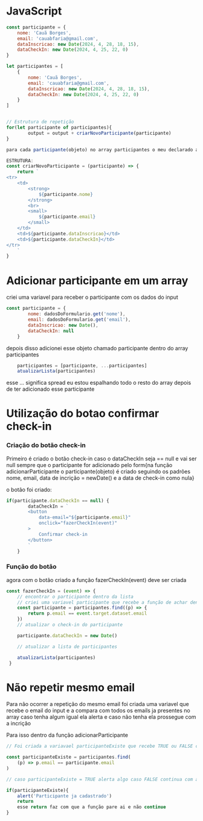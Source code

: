 # JavaScript 
~~~js
const participante = {
    nome: 'Cauã Borges',
    email: 'cauabfaria@gmail.com',
    dataInscricao: new Date(2024, 4, 28, 18, 15),
    dataCheckIn: new Date(2024, 4, 25, 22, 0)
}

let participantes = [
    {
        nome: 'Cauã Borges',
        email: 'cauabfaria@gmail.com',
        dataInscricao: new Date(2024, 4, 28, 18, 15),
        dataCheckIn: new Date(2024, 4, 25, 22, 0)
    }
]


// Estrutura de repetição
for(let participante of participantes){
        output = output + criarNovoParticipante(participante)
}

para cada participante(objeto) no array participantes o meu declarado anteriormente como vazio output vai somar uma nova estrutura

ESTRUTURA:
const criarNovoParticipante = (participante) => {
    return `
<tr>
    <td>
        <strong>
            ${participante.nome}
        </strong> 
        <br>
        <small>
            ${participante.email}
        </small>
    </td>
    <td>${participante.dataInscricao}</td>
    <td>${participante.dataCheckIn}</td>
</tr>
    `
}

~~~



# Adicionar participante em um array

criei uma variavel para receber o participante com os dados do input

~~~js
const participante = {
        nome: dadosDoFormulario.get('nome'),
        email: dadosDoFormulario.get('email'),
        dataInscricao: new Date(),
        dataCheckIn: null
    }
~~~

depois disso adicionei esse objeto chamado participante dentro do array participantes
~~~js
    participantes = [participante, ...participantes]
    atualizarLista(participantes)
~~~
esse ... significa spread eu estou espalhando todo o resto do array depois de ter adicionado esse participante



# Utilização do botao confirmar check-in

### Criação do botão check-in 
Primeiro é criado o botão check-in caso o dataCheckIn seja == null e vai ser null sempre que o participante for adicionado pelo form{na função adicionarParticipante o participante(objeto) é criado seguindo os padrões nome, email, data de incrição = newDate() e a data de check-in como nula}

o botão foi criado: 

~~~js
if(participante.dataCheckIn == null) {
        dataCheckIn = `
        <button
            data-email="${participante.email}"
            onclick="fazerCheckIn(event)"
        >
            Confirmar check-in
        </button>
        `
    }
~~~

### Função do botão
agora com o botão criado a função fazerCheckIn(event) deve ser criada
~~~js
const fazerCheckIn = (event) => {
    // encontrar o participante dentro da lista
    // criei uma variavel participante que recebe a função de achar dentro do array(participantes) um p.email que vai ser igual o email que eu defini no obj participante ao crialo pelo form
    const participante = participantes.find((p) => {
        return p.email == event.target.dataset.email
    })
    // atualizar o check-in do participante

    participante.dataCheckIn = new Date()

    // atualizar a lista de participantes

    atualizarLista(participantes) 
 }
~~~


# Não repetir mesmo email 

Para não ocorrer a repetição do mesmo email foi criada uma variavel que recebe o email do input e a compara com todos os emails ja presentes no array caso tenha algum igual ela alerta e caso não tenha ela prossegue com a incrição

Para isso dentro da função adicionarParticipante

~~~js
// Foi criada a variavael participanteExiste que recebe TRUE ou FALSE caso o p.email seja igual ao email de algum participante(obj dentro do array participantes) 

const participanteExiste = participantes.find(
    (p) => p.email == participante.email
)

// caso participanteExiste = TRUE alerta algo caso FALSE continua com a inscrição para isso:

if(participanteExiste){
    alert('Participante ja cadastrado')
    return
    esse return faz com que a função pare ai e não continue
}
~~~

